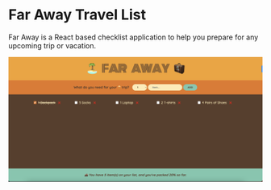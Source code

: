 # Far Away Travel List

Far Away is a React based checklist application to help you prepare for any upcoming trip or vacation.

![alt text](image.png)
